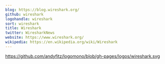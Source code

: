 ```yaml
---
blog: https://blog.wireshark.org/
github: wireshark
logohandle: wireshark
sort: wireshark
title: Wireshark
twitter: WiresharkNews
website: https://www.wireshark.org/
wikipedia: https://en.wikipedia.org/wiki/Wireshark
---
```


https://github.com/andyfitz/logomono/blob/gh-pages/logos/wireshark.svg
